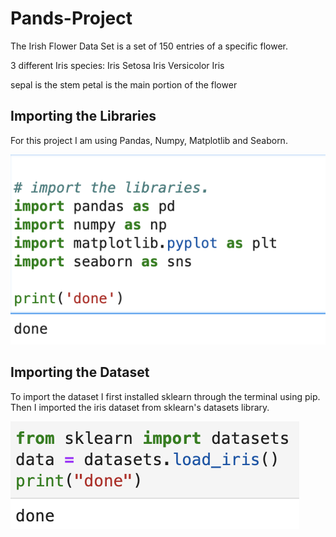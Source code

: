 # Pands-Project
 
The Irish Flower Data Set is a set of 150 entries of a specific flower.

3 different Iris species:
Iris Setosa
Iris Versicolor
Iris  

sepal is the stem
petal is the main portion of the flower

## Importing the Libraries
For this project I am using Pandas, Numpy, Matplotlib and Seaborn. 

![imp](ImagesForReadMe/libs.png)


## Importing the Dataset
To import the dataset I first installed sklearn through the terminal using pip. Then I imported the iris dataset from sklearn's datasets library.

![imp](ImagesForReadMe/irisimp.png)

